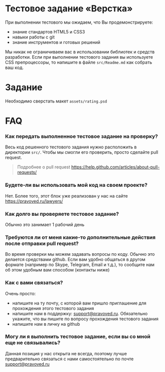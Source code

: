 # Тестовое задание «Верстка»

При выполнении тестового мы ожидаем, что Вы продемонстрируете:

* знание стандартов HTML5 и CSS3
* навыки работы с git
* знание инструментов и готовых решений 

Мы никак не ограничиваем вас в использовании библиотек и средств разработки. 
Если при выполнении тестового задания вы используете CSS препроцессоры, 
то напишите в файле ```src/Readme.md``` как собрать ваш код.


# Задание

Необходимо сверстать макет ```assets/rating.psd```


# FAQ

### Как передать выполненное тестовое задание на проверку?
 
Весь код решенного тестового задания нужно расположить в директории ```src/```. 
Чтобы мы смогли его проверить, просто сделайте pull request.
 
> Подробнее о pull request
> https://help.github.com/articles/about-pull-requests/


### Будете-ли вы использовать мой код на своем проекте?

Нет. Более того, этот блок уже реализован у нас на сайте https://pravoved.ru/lawyers/


### Как долго вы проверяете тестовое задание?

Обычно это занимает 1 рабочий день


### Требуются ли от меня какие-то дополнительные действия после отправки pull request?

Во время проверки мы можем задавать вопросы по коду. Обычно это делается средствами github.
Если вам удобно общаться в другом формате (например по Skype, Telegram, Email и т.д.), 
то сообщите нам об этом удобным вам способом (контакты ниже)


### Как с вами связаться?

Очень просто:
* напишите на ту почту, с которой вам пришло приглашение для прохождения этого тестового задания
* напишите нам в поддержку: support@pravoved.ru. Обязательно укажите, что вы пишите 
по вопросу прохождения тестового задания
* напишите нам в личку на github


### Могу ли я выполнить тестовое задание, если вы со мной еще не связывались?
 
Данная позиция у нас открыта не всегда, поэтому лучше предварительно связаться 
с нами самостоятельно по почте support@pravoved.ru